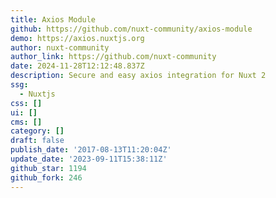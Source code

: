 ```yaml
---
title: Axios Module
github: https://github.com/nuxt-community/axios-module
demo: https://axios.nuxtjs.org
author: nuxt-community
author_link: https://github.com/nuxt-community
date: 2024-11-28T12:12:48.837Z
description: Secure and easy axios integration for Nuxt 2
ssg:
  - Nuxtjs
css: []
ui: []
cms: []
category: []
draft: false
publish_date: '2017-08-13T11:20:04Z'
update_date: '2023-09-11T15:38:11Z'
github_star: 1194
github_fork: 246
---
```

